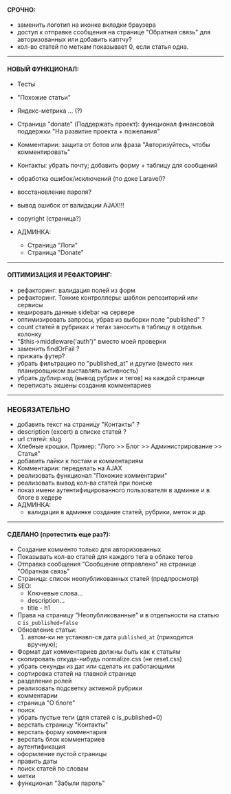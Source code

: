 
#### СРОЧНО:
- заменить логотип на иконке вкладки браузера
- доступ к отправке ссобщения на странице "Обратная связь" для авторизованных или добавить каптчу?
- кол-во статей по меткам показывает 0, если статья одна.

---
#### НОВЫЙ ФУНКЦИОНАЛ:
- Тесты
- "Похожие статьи"
- Яндекс-метрика ... (?)
- Страница "donate" (Поддержать проект): функционал финансовой поддержки "На развитие проекта + пожелания"

- Комментарии: защита от ботов или фраза "Авторизуйтесь, чтобы комментировать"
- Контакты: убрать почту; добавить форму + таблицу для сообщений
- обработка ошибок/исключений (по доке Laravel)?
- восстановление пароля?
- вывод ошибок от валидации AJAX!!!
- copyright (страница?)
- АДМИНКА:
    - Страница "Логи"
    - Страница "Donate"


---
#### ОПТИМИЗАЦИЯ И РЕФАКТОРИНГ:
- рефакторинг: валидация полей из форм
- рефакторинг. Тонкие контроллеры: шаблон репозиторий или сервисы
- кешировать данные sidebar на сервере
- оптимизировать запросы, убрав из выборки поле "published" ?
- count статей в рубриках и тегах заносить в таблицу в отдельн. колонку
- "$this->middleware('auth')" вместо моей проверки
- заменить findOrFail ?
- прижать футер?
- убрать фильтрацию по "published_at" и другие (вместо них планировщиком выставлять активность)
- убрать дублир.код (вывод рубрик и тегов) на каждой странице
- переписать экшены создания комментариев


---
### НЕОБЯЗАТЕЛЬНО
- добавить текст на страницу  "Контакты" ?
- description (excert) в списке статей ?
- url статей: slug
- Хлебные крошки. Пример: "Лого >> Блог >> Администрирование >> Статья"
- добавить лайки к постам и комментариям
- Комментарии: переделать на AJAX
- реализовать функционал "Похожие комментарии"
- реализовать вывод кол-ва статей при поиске
- показ имени аутентифицированного пользователя в админке и в блоге в хедере
- АДМИНКА:
    - валидация в админке создание статей, рубрики, меток и др.


---
#### СДЕЛАНО (протестить еще раз?):
- Создание комменто только для авторизованных
- Показывать кол-во статей для каждого тега в облаке тегов
- Отправка сообщения "Сообщение отправлено" на странице "Обратная связь"
- Страница: список неопубликованных статей (предпросмотр)
- SEO:
    - Ключевые слова...
    - description...
    - title - h1
- Права на страницу "Неопубликованные" и в отдельности на статью с `is_published=false`
- Обновление статьи: 
    1) автом-ки не устанавл-ся дата `published_at` (приходится вручную);
- Формат дат комментариев должны быть как к статьям
- скопировать откуда-нибудь normalize.css (не reset.css)
- убрать секунды из дат или сделать их работающими
- сортировка статей на главной странице
- разделение ролей
- реализовать подсветку активной рубрики
- комментарии
- страница "О блоге"
- поиск
- убрать пустые теги (для статей с is_published=0)
- верстать страницу "Контакты"
- верстать форму комментария
- верстать блок комментариев
- аутентификация
- оформление пустой страницы
- править даты
- поиск статей по словам
- метки
- функционал "Забыли пароль"
